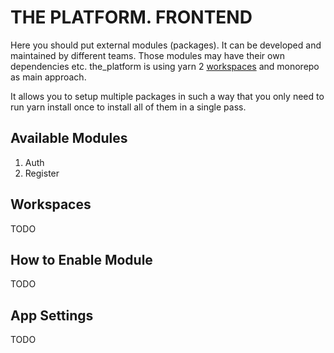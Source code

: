 # THE PLATFORM. FRONTEND

Here you should put external modules (packages). It can be developed and maintained by different teams. Those modules may have their own dependencies etc. the_platform is using yarn 2 [workspaces](https://yarnpkg.com/features/workspaces) and monorepo as main approach.

It allows you to setup multiple packages in such a way that you only need to run yarn install once to install all of them in a single pass.

## Available Modules

1. Auth
2. Register

## Workspaces

TODO

## How to Enable Module

TODO

## App Settings

TODO
